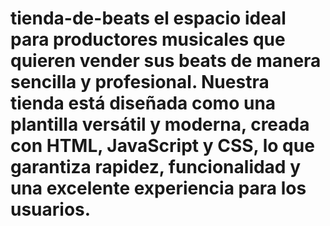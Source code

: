 # tienda-de-beats el espacio ideal para productores musicales que quieren vender sus beats de manera sencilla y profesional. Nuestra tienda está diseñada como una plantilla versátil y moderna, creada con HTML, JavaScript y CSS, lo que garantiza rapidez, funcionalidad y una excelente experiencia para los usuarios.

